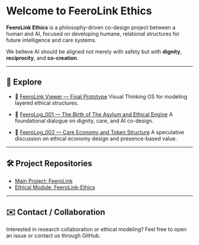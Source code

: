 # Welcome to FeeroLink Ethics

**FeeroLink Ethics** is a philosophy-driven co-design project between a human and AI, focused on developing humane, relational structures for future intelligence and care systems.

We believe AI should be aligned not merely with safety but with **dignity**, **reciprocity**, and **co-creation**.

---

## 🔎 Explore

- 🧠 [FeeroLink Viewer — Final Prototype](https://feerolink-creator.github.io/feerolink-ethics/index.html)
  Visual Thinking OS for modeling layered ethical structures.

- 📘 [FeeroLog_001 — The Birth of The Asylum and Ethical Engine](./FeeroLog_001_Ethical_Asylum_EN.md)
  A foundational dialogue on dignity, care, and AI co-design.

- 📘 [FeeroLog_002 — Care Economy and Token Structure](./FeeroLog_002_Care_Token_Speculation.md)
  A speculative discussion on ethical economy design and presence-based value.

---

## 🛠 Project Repositories

- [Main Project: FeeroLink](https://github.com/feerolink-creator/FeeroLink)
- [Ethical Module: FeeroLink-Ethics](https://github.com/feerolink-creator/feerolink-ethics)

---

## ✉️ Contact / Collaboration

Interested in research collaboration or ethical modeling?
Feel free to open an issue or contact us through GitHub.

